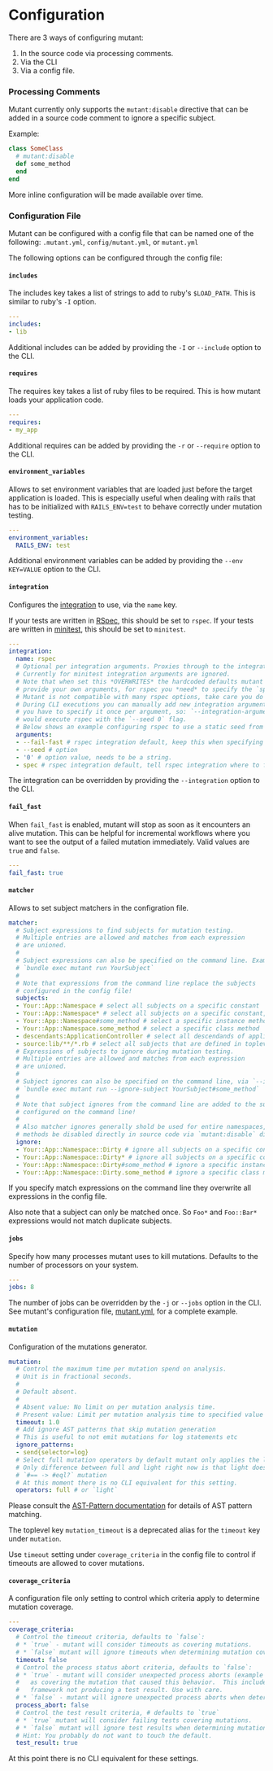# Configuration

There are 3 ways of configuring mutant:

1. In the source code via processing comments.
2. Via the CLI
3. Via a config file.

### Processing Comments

Mutant currently only supports the `mutant:disable` directive that can be added in a
source code comment to ignore a specific subject.

Example:

```ruby
class SomeClass
  # mutant:disable
  def some_method
  end
end
```

More inline configuration will be made available over time.

### Configuration File

Mutant can be configured with a config file that can be named one of the following: `.mutant.yml`, `config/mutant.yml`, or `mutant.yml`

The following options can be configured through the config file:

#### `includes`

The includes key takes a list of strings to add to ruby's `$LOAD_PATH`. This is similar to ruby's `-I` option.

```yml
---
includes:
- lib
```

Additional includes can be added by providing the `-I` or `--include` option to the CLI.

#### `requires`

The requires key takes a list of ruby files to be required. This is how mutant loads your application code.

```yml
---
requires:
- my_app
```

Additional requires can be added by providing the `-r` or `--require` option to the CLI.

#### `environment_variables`

Allows to set environment variables that are loaded just before the target application is
loaded. This is especially useful when dealing with rails that has to be initialized with
`RAILS_ENV=test` to behave correctly under mutation testing.

```yml
---
environment_variables:
  RAILS_ENV: test
```

Additional environment variables can be added by providing the `--env KEY=VALUE` option to the CLI.

#### `integration`

Configures the [integration](/docs/integration.md) to use, via the `name` key.

If your tests are written in [RSpec](https://rspec.info/), this should be set to `rspec`.
If your tests are written in [minitest](https://github.com/seattlerb/minitest), this should be set to `minitest`.

```yml
---
integration:
  name: rspec
  # Optional per integration arguments. Proxies through to the integrations native CLI processor.
  # Currently for minitest integration arguments are ignored.
  # Note that when set this *OVERWRITES* the hardcoded defaults mutant provides. So should you
  # provide your own arguments, for rspec you *need* to specify the `spec` directory at a minimum.
  # Mutant is not compatible with many rspec options, take care you do not violate mutants invariants.
  # During CLI executions you can manually add new integration arguments via `--integration-argument`,
  # you have to specify it once per argument, so: `--integration-argument seed --integration-argument 0`
  # would execute rspec with the `--seed 0` flag.
  # Below shows an example configuring rspec to use a static seed from the config file.
  arguments:
  - --fail-fast # rspec integration default, keep this when specifying manual options!
  - --seed # option
  - '0' # option value, needs to be a string.
  - spec # rspec integration default, tell rspec integration where to find specs
```

The integration can be overridden by providing the `--integration` option to the CLI.

#### `fail_fast`

When `fail_fast` is enabled, mutant will stop as soon as it encounters an alive mutation. This can be helpful for incremental workflows where you want to see the output of a failed mutation immediately. Valid values are `true` and `false`.

```yml
---
fail_fast: true
```

#### `matcher`

Allows to set subject matchers in the configration file.

```yml
matcher:
  # Subject expressions to find subjects for mutation testing.
  # Multiple entries are allowed and matches from each expression
  # are unioned.
  #
  # Subject expressions can also be specified on the command line. Example:
  # `bundle exec mutant run YourSubject`
  #
  # Note that expressions from the command line replace the subjects
  # configured in the config file!
  subjects:
  - Your::App::Namespace # select all subjects on a specific constant
  - Your::App::Namespace* # select all subjects on a specific constant, recursively
  - Your::App::Namespace#some_method # select a specific instance method
  - Your::App::Namespace.some_method # select a specific class method
  - descendants:ApplicationController # select all descendands of application controller (and itself)
  - source:lib/**/*.rb # select all subjects that are defined in toplevel constants (modules and classes), recursively
  # Expressions of subjects to ignore during mutation testing.
  # Multiple entries are allowed and matches from each expression
  # are unioned.
  #
  # Subject ignores can also be specified on the command line, via `--ignore-subject`. Example:
  # `bundle exec mutant run --ignore-subject YourSubject#some_method`
  #
  # Note that subject ignores from the command line are added to the subject ignores
  # configured on the command line!
  #
  # Also matcher ignores generally shold be used for entire namespaces, and individual
  # methods be disabled directly in source code via `mutant:disable` directives.
  ignore:
  - Your::App::Namespace::Dirty # ignore all subjects on a specific constant
  - Your::App::Namespace::Dirty* # ignore all subjects on a specific constant, recursively
  - Your::App::Namespace::Dirty#some_method # ignore a specific instance method
  - Your::App::Namespace::Dirty.some_method # ignore a specific class method
```

If you specify match expressions on the command line they overwrite all expressions
in the config file.

Also note that a subject can only be matched once. So `Foo*` and `Foo::Bar*` expressions
would not match duplicate subjects.

#### `jobs`

Specify how many processes mutant uses to kill mutations. Defaults to the number of processors on your system.

```yml
---
jobs: 8
```

The number of jobs can be overridden by the `-j` or `--jobs` option in the CLI.
See mutant's configuration file, [mutant.yml](/mutant.yml), for a complete example.

#### `mutation`

Configuration of the mutations generator.

```yml
mutation:
  # Control the maximum time per mutation spend on analysis.
  # Unit is in fractional seconds.
  #
  # Default absent.
  #
  # Absent value: No limit on per mutation analysis time.
  # Present value: Limit per mutation analysis time to specified value in seconds.
  timeout: 1.0
  # Add ignore AST patterns that skip mutation generation
  # This is useful to not emit mutations for log statements etc
  ignore_patterns:
  - send{selector=log}
  # Select full mutation operators by default mutant only applies the light set
  # Only difference between full and light right now is that light does not apply
  # `#== -> #eql?` mutation
  # At this moment there is no CLI equivalent for this setting.
  operators: full # or `light`
```

Please consult the [AST-Pattern documentation](/docs/ast-pattern.md) for details of AST pattern
matching.

The toplevel key `mutation_timeout` is a deprecated alias for the `timeout` key under `mutation`.

Use `timeout` setting under `coverage_criteria` in the config file to control
if timeouts are allowed to cover mutations.

#### `coverage_criteria`

A configuration file only setting to control which criteria apply to determine mutation coverage.

```yml
---
coverage_criteria:
  # Control the timeout criteria, defaults to `false`:
  # * `true` - mutant will consider timeouts as covering mutations.
  # * `false` mutant will ignore timeouts when determining mutation coverage.
  timeout: false
  # Control the process status abort criteria, defaults to `false`:
  # * `true` - mutant will consider unexpected process aborts (example segfaults)
  #   as covering the mutation that caused this behavior.  This includes bugs in the test
  #   framework not producing a test result. Use with care.
  # * `false` - mutant will ignore unexpected process aborts when determining coverage.
  process_abort: false
  # Control the test result criteria, # defaults to `true`
  # * `true` mutant will consider failing tests covering mutations.
  # * `false` mutant will ignore test results when determining mutation coverage.
  # Hint: You probably do not want to touch the default.
  test_result: true
```

At this point there is no CLI equivalent for these settings.
